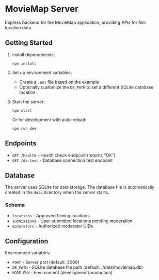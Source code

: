 # MovieMap Server

Express backend for the MovieMap application, providing APIs for film location data.

## Getting Started

1. Install dependencies:
   ```
   npm install
   ```

2. Set up environment variables:
   - Create a `.env` file based on the example
   - Optionally customize the `DB_PATH` to set a different SQLite database location

3. Start the server:
   ```
   npm start
   ```

   Or for development with auto-reload:
   ```
   npm run dev
   ```

## Endpoints

- `GET /health` - Health check endpoint (returns "OK")
- `GET /db-test` - Database connection test endpoint

## Database

The server uses SQLite for data storage. The database file is automatically created in the `data` directory when the server starts.

### Schema

- `locations` - Approved filming locations
- `submissions` - User-submitted locations pending moderation
- `moderators` - Authorized moderator UIDs

## Configuration

Environment variables:
- `PORT` - Server port (default: 3000)
- `DB_PATH` - SQLite database file path (default: ./data/moviemap.db)
- `NODE_ENV` - Environment (development/production)